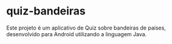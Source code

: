 # quiz-bandeiras
Este projeto é um aplicativo de Quiz sobre bandeiras de países, desenvolvido para Android utilizando a linguagem Java. 

